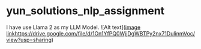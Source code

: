 # yun_solutions_nlp_assignment

I have use Llama 2 as my LLM Model. 
![Alt text]([image link](https://drive.google.com/file/d/1On1YfPQ0WjjDgWBTPy2nx71DulinmVoc/view?usp=sharing)https://drive.google.com/file/d/1On1YfPQ0WjjDgWBTPy2nx71DulinmVoc/view?usp=sharing)

